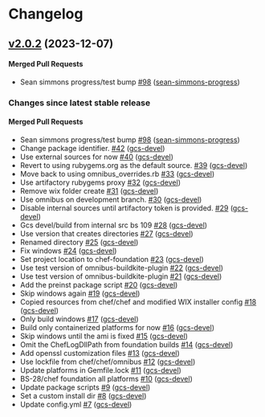 # Changelog

<!-- latest_release 2.0.2 -->
## [v2.0.2](https://github.com/chef/chef-foundation/tree/v2.0.2) (2023-12-07)

#### Merged Pull Requests
- Sean simmons progress/test bump [#98](https://github.com/chef/chef-foundation/pull/98) ([sean-simmons-progress](https://github.com/sean-simmons-progress))
<!-- latest_release -->

<!-- release_rollup -->
### Changes since latest stable release

#### Merged Pull Requests
- Sean simmons progress/test bump [#98](https://github.com/chef/chef-foundation/pull/98) ([sean-simmons-progress](https://github.com/sean-simmons-progress)) <!-- 2.0.2 -->
- Change package identifier. [#42](https://github.com/chef/chef-foundation/pull/42) ([gcs-devel](https://github.com/gcs-devel)) <!-- 3.0.3 -->
- Use external sources for now [#40](https://github.com/chef/chef-foundation/pull/40) ([gcs-devel](https://github.com/gcs-devel)) <!-- 3.0.2 -->
- Revert to using rubygems.org as the default source. [#39](https://github.com/chef/chef-foundation/pull/39) ([gcs-devel](https://github.com/gcs-devel)) <!-- 3.0.1 -->
- Move back to using omnibus_overrides.rb [#33](https://github.com/chef/chef-foundation/pull/33) ([gcs-devel](https://github.com/gcs-devel)) <!-- 0.1.26 -->
- Use artifactory rubygems proxy [#32](https://github.com/chef/chef-foundation/pull/32) ([gcs-devel](https://github.com/gcs-devel)) <!-- 0.1.25 -->
- Remove wix folder create [#31](https://github.com/chef/chef-foundation/pull/31) ([gcs-devel](https://github.com/gcs-devel)) <!-- 0.1.24 -->
- Use omnibus on development branch. [#30](https://github.com/chef/chef-foundation/pull/30) ([gcs-devel](https://github.com/gcs-devel)) <!-- 0.1.23 -->
- Disable internal sources until artifactory token is provided. [#29](https://github.com/chef/chef-foundation/pull/29) ([gcs-devel](https://github.com/gcs-devel)) <!-- 0.1.22 -->
- Gcs devel/build from internal src bs 109 [#28](https://github.com/chef/chef-foundation/pull/28) ([gcs-devel](https://github.com/gcs-devel)) <!-- 0.1.21 -->
- Use version that creates directories [#27](https://github.com/chef/chef-foundation/pull/27) ([gcs-devel](https://github.com/gcs-devel)) <!-- 0.1.20 -->
- Renamed directory [#25](https://github.com/chef/chef-foundation/pull/25) ([gcs-devel](https://github.com/gcs-devel)) <!-- 0.1.19 -->
- Fix windows [#24](https://github.com/chef/chef-foundation/pull/24) ([gcs-devel](https://github.com/gcs-devel)) <!-- 0.1.18 -->
- Set project location to chef-foundation [#23](https://github.com/chef/chef-foundation/pull/23) ([gcs-devel](https://github.com/gcs-devel)) <!-- 0.1.17 -->
- Use test version of omnibus-buildkite-plugin [#22](https://github.com/chef/chef-foundation/pull/22) ([gcs-devel](https://github.com/gcs-devel)) <!-- 0.1.16 -->
- Use test version of omnibus-buildkite-plugin [#21](https://github.com/chef/chef-foundation/pull/21) ([gcs-devel](https://github.com/gcs-devel)) <!-- 0.1.15 -->
- Add the preinst package script [#20](https://github.com/chef/chef-foundation/pull/20) ([gcs-devel](https://github.com/gcs-devel)) <!-- 0.1.14 -->
- Skip windows again [#19](https://github.com/chef/chef-foundation/pull/19) ([gcs-devel](https://github.com/gcs-devel)) <!-- 0.1.13 -->
- Copied resources from chef/chef and modified WIX installer config [#18](https://github.com/chef/chef-foundation/pull/18) ([gcs-devel](https://github.com/gcs-devel)) <!-- 0.1.12 -->
- Only build windows [#17](https://github.com/chef/chef-foundation/pull/17) ([gcs-devel](https://github.com/gcs-devel)) <!-- 0.1.11 -->
- Build only containerized platforms for now [#16](https://github.com/chef/chef-foundation/pull/16) ([gcs-devel](https://github.com/gcs-devel)) <!-- 0.1.10 -->
- Skip windows until the ami is fixed [#15](https://github.com/chef/chef-foundation/pull/15) ([gcs-devel](https://github.com/gcs-devel)) <!-- 0.1.9 -->
- Omit the ChefLogDllPath from foundation builds [#14](https://github.com/chef/chef-foundation/pull/14) ([gcs-devel](https://github.com/gcs-devel)) <!-- 0.1.8 -->
- Add openssl customization files [#13](https://github.com/chef/chef-foundation/pull/13) ([gcs-devel](https://github.com/gcs-devel)) <!-- 0.1.7 -->
- Use lockfile from chef/chef/omnibus [#12](https://github.com/chef/chef-foundation/pull/12) ([gcs-devel](https://github.com/gcs-devel)) <!-- 0.1.6 -->
- Update platforms in Gemfile.lock [#11](https://github.com/chef/chef-foundation/pull/11) ([gcs-devel](https://github.com/gcs-devel)) <!-- 0.1.5 -->
- BS-28/chef foundation all platforms [#10](https://github.com/chef/chef-foundation/pull/10) ([gcs-devel](https://github.com/gcs-devel)) <!-- 0.1.4 -->
- Update package scripts [#9](https://github.com/chef/chef-foundation/pull/9) ([gcs-devel](https://github.com/gcs-devel)) <!-- 0.1.3 -->
- Set a custom install dir [#8](https://github.com/chef/chef-foundation/pull/8) ([gcs-devel](https://github.com/gcs-devel)) <!-- 0.1.2 -->
- Update config.yml [#7](https://github.com/chef/chef-foundation/pull/7) ([gcs-devel](https://github.com/gcs-devel)) <!-- 0.1.1 -->
<!-- release_rollup -->

<!-- latest_stable_release -->
<!-- latest_stable_release -->